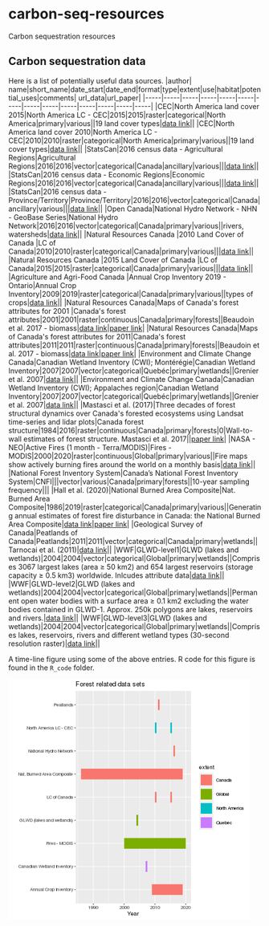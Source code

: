 # carbon-seq-resources
Carbon sequestration resources
## Carbon sequestration data
Here is a list of potentially useful data sources.
|author| name|short_name|date_start|date_end|format|type|extent|use|habitat|potential_uses|comments| url_data|url_paper|
|-----|-----|-----|-----|-----|-----|-----|-----|-----|-----|-----|-----|-----|-----|
|CEC|North America land cover 2015|North America LC - CEC|2015|2015|raster|categorical|North America|primary|various||19 land cover types|[data link]( http://www.cec.org/files/atlas)||
|CEC|North America land cover 2010|North America LC - CEC|2010|2010|raster|categorical|North America|primary|various||19 land cover types|[data link]( http://www.cec.org/files/atlas)||
|StatsCan|2016 census data - Agricultural Regions|Agricultural Regions|2016|2016|vector|categorical|Canada|ancillary|various|||[data link](https://www12.statcan.gc.ca/census-recensement/2011/geo/bound-limit/bound-limit-2016-eng.cfm)||
|StatsCan|2016 census data - Economic Regions|Economic Regions|2016|2016|vector|categorical|Canada|ancillary|various|||[data link](https://www12.statcan.gc.ca/census-recensement/2011/geo/bound-limit/bound-limit-2016-eng.cfm)||
|StatsCan|2016 census data - Province/Territory|Province/Territory|2016|2016|vector|categorical|Canada|ancillary|various|||[data link](https://www12.statcan.gc.ca/census-recensement/2011/geo/bound-limit/bound-limit-2016-eng.cfm)||
|Open Canada|National Hydro Network - NHN - GeoBase Series|National Hydro Network|2016|2016|vector|categorical|Canada|primary|various||rivers, watersheds|[data link](https://open.canada.ca/data/en/dataset/a4b190fe-e090-4e6d-881e-b87956c07977)||
|Natural Resources Canada |2010 Land Cover of Canada |LC of Canada|2010|2010|raster|categorical|Canada|primary|various|||[data link](https://open.canada.ca/data/en/dataset/c688b87f-e85f-4842-b0e1-a8f79ebf1133)||
|Natural Resources Canada |2015 Land Cover of Canada |LC of Canada|2015|2015|raster|categorical|Canada|primary|various|||[data link](https://open.canada.ca/data/en/dataset/4e615eae-b90c-420b-adee-2ca35896caf6)||
|Agriculture and Agri-Food Canada |Annual Crop Inventory 2019 - Ontario|Annual Crop Inventory|2009|2019|raster|categorical|Canada|primary|various||types of crops|[data link](https://www.agr.gc.ca/atlas/data_donnees/agr/annualCropInventory/tif/2019/)||
|Natural Resources Canada|Maps of Canada's forest attributes for 2001 |Canada's forest attributes|2001|2001|raster|continuous|Canada|primary|forests||Beaudoin et al. 2017 - biomass|[data link](https://open.canada.ca/data/en/dataset/ec9e2659-1c29-4ddb-87a2-6aced147a990)|[paper link](https://cdnsciencepub.com/doi/10.1139/cjfr-2017-0184)|
|Natural Resources Canada|Maps of Canada's forest attributes for 2011|Canada's forest attributes|2011|2011|raster|continuous|Canada|primary|forests||Beaudoin et al. 2017 - biomass|[data link](https://open.canada.ca/data/en/dataset/ec9e2659-1c29-4ddb-87a2-6aced147a990)|[paper link](https://cdnsciencepub.com/doi/10.1139/cjfr-2017-0184)|
|Environment and Climate Change Canada|Canadian Wetland Inventory (CWI); Montérégie|Canadian Wetland Inventory|2007|2007|vector|categorical|Quebéc|primary|wetlands||Grenier et al. 2007|[data link](https://open.canada.ca/data/en/dataset/2381fe32-653c-431b-b520-a85b2396e377)||
|Environment and Climate Change Canada|Canadian Wetland Inventory (CWI); Appalaches region|Canadian Wetland Inventory|2007|2007|vector|categorical|Quebéc|primary|wetlands||Grenier et al. 2007|[data link](https://open.canada.ca/data/en/dataset/09f46d71-6feb-4f8f-8eb5-a58a58b06af5)||
|Mastasci et al. (2017)|Three decades of forest structural dynamics over Canada's forested ecosystems using Landsat time-series and lidar plots|Canada forest structure|1984|2016|raster|continuous|Canada|primary|forests|0|Wall-to-wall estimates of forest structure. Mastasci et al. 2017||[paper link](https://www.sciencedirect.com/science/article/pii/S0034425718303572)|
|NASA - NEO|Active Fires (1 month - Terra/MODIS)|Fires - MODIS|2000|2020|raster|continuous|Global|primary|various||Fire maps show actively burning fires around the world on a monthly basis|[data link](https://earthobservatory.nasa.gov/global-maps/MOD14A1_M_FIRE)||
|National Forest Inventory System|Canada’s National Forest Inventory System|CNFI|||vector|various|Canada|primary|forests||10-year sampling frequency|||
|Hall et al. (2020)|National Burned Area Composite|Nat. Burned Area Composite|1986|2019|raster|categorical|Canada|primary|various||Generating annual estimates of forest fire disturbance in Canada: the National Burned Area Composite|[data link](0)|[paper link](https://www.publish.csiro.au/wf/WF19201)|
|Geological Survey of Canada|Peatlands of Canada|Peatlands|2011|2011|vector|categorical|Canada|primary|wetlands||Tarnocai et al. (2011)|[data link](https://geoscan.nrcan.gc.ca/starweb/geoscan/servlet.starweb?path=geoscan/fulle.web&search1=R=288786)||
|WWF|GLWD-level1|GLWD (lakes and wetlands)|2004|2004|vector|categorical|Global|primary|wetlands||Comprises 3067 largest lakes (area ≥ 50 km2) and 654 largest reservoirs (storage capacity ≥ 0.5 km3) worldwide. Inlcudes attribute data|[data link](https://www.worldwildlife.org/publications/global-lakes-and-wetlands-database-large-lake-polygons-level-1)||
|WWF|GLWD-level2|GLWD (lakes and wetlands)|2004|2004|vector|categorical|Global|primary|wetlands||Permanent open water bodies with a surface area ≥ 0.1 km2 excluding the water bodies contained in GLWD-1. Approx. 250k polygons are lakes, reservoirs and rivers.|[data link](https://www.worldwildlife.org/publications/global-lakes-and-wetlands-database-small-lake-polygons-level-2)||
|WWF|GLWD-level3|GLWD (lakes and wetlands)|2004|2004|vector|categorical|Global|primary|wetlands||Comprises lakes, reservoirs, rivers and different wetland types (30-second resolution raster)|[data link](https://www.worldwildlife.org/publications/global-lakes-and-wetlands-database-lakes-and-wetlands-grid-level-3)||

A time-line figure using some of the above entries. R code for this figure is found in the `R_code` folder.

![Forest related data time-line](./images/forest_data_sets1.png "Forest related data time-line")




